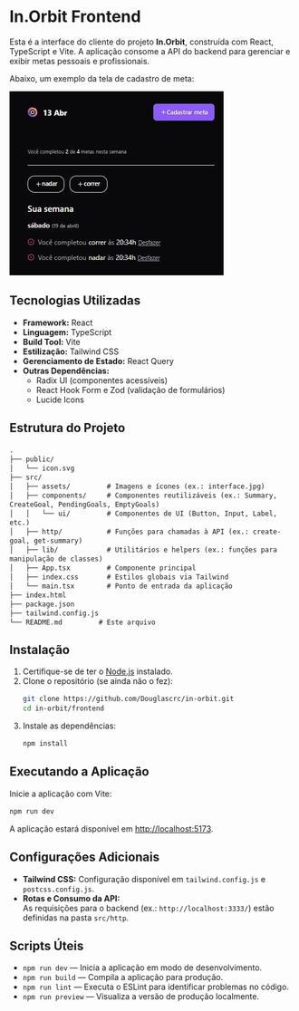 # In.Orbit Frontend

Esta é a interface do cliente do projeto **In.Orbit**, construída com React, TypeScript e Vite. A aplicação consome a API do backend para gerenciar e exibir metas pessoais e profissionais.

Abaixo, um exemplo da tela de cadastro de meta:

![Tela de Cadastro de Meta](./src/assets/interface.jpg)

## Tecnologias Utilizadas

- **Framework:** React
- **Linguagem:** TypeScript
- **Build Tool:** Vite
- **Estilização:** Tailwind CSS
- **Gerenciamento de Estado:** React Query
- **Outras Dependências:**  
  - Radix UI (componentes acessíveis)
  - React Hook Form e Zod (validação de formulários)
  - Lucide Icons

## Estrutura do Projeto

```
.
├── public/
│   └── icon.svg
├── src/
│   ├── assets/         # Imagens e ícones (ex.: interface.jpg)
│   ├── components/     # Componentes reutilizáveis (ex.: Summary, CreateGoal, PendingGoals, EmptyGoals)
│   │   └── ui/         # Componentes de UI (Button, Input, Label, etc.)
│   ├── http/           # Funções para chamadas à API (ex.: create-goal, get-summary)
│   ├── lib/            # Utilitários e helpers (ex.: funções para manipulação de classes)
│   ├── App.tsx         # Componente principal
│   ├── index.css       # Estilos globais via Tailwind
│   └── main.tsx        # Ponto de entrada da aplicação
├── index.html
├── package.json
├── tailwind.config.js
└── README.md         # Este arquivo
```

## Instalação

1. Certifique-se de ter o [Node.js](https://nodejs.org/) instalado.
2. Clone o repositório (se ainda não o fez):
   ```bash
   git clone https://github.com/Douglascrc/in-orbit.git
   cd in-orbit/frontend
   ```
3. Instale as dependências:
   ```bash
   npm install
   ```

## Executando a Aplicação

Inicie a aplicação com Vite:
```bash
npm run dev
```
A aplicação estará disponível em [http://localhost:5173](http://localhost:5173).

## Configurações Adicionais

- **Tailwind CSS:** Configuração disponível em `tailwind.config.js` e `postcss.config.js`.
- **Rotas e Consumo da API:**  
  As requisições para o backend (ex.: `http://localhost:3333/`) estão definidas na pasta `src/http`.

## Scripts Úteis

- `npm run dev` — Inicia a aplicação em modo de desenvolvimento.
- `npm run build` — Compila a aplicação para produção.
- `npm run lint` — Executa o ESLint para identificar problemas no código.
- `npm run preview` — Visualiza a versão de produção localmente.
